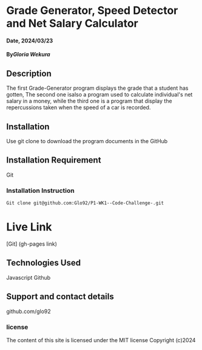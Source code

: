 # Grade Generator, Speed Detector and Net Salary Calculator

#### Date, 2024/03/23

#### By*Gloria Wekura*

## Description
The first Grade-Generator program displays the grade that a student has gotten,
The second one isalso a program used to calculate individual's net salary in a money,
while the third one is a program that display the  repercussions taken when the speed of a car is recorded.

## Installation 
Use git clone to download the program documents in the GitHub

## Installation Requirement
Git

### Installation Instruction
```
Git clone git@github.com:Glo92/P1-WK1--Code-Challenge-.git

```

# Live Link
[Git] (gh-pages link)

## Technologies Used
Javascript
Github

## Support and contact details
github.com/glo92

### license
The content of this site is licensed under the MIT license
Copyright (c)2024